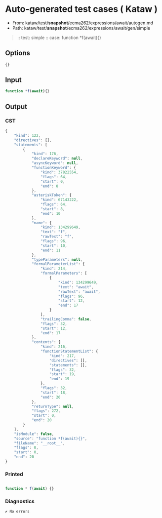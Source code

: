 # Auto-generated test cases ( Kataw )
- From: kataw/test/__snapshot__/ecma262/expressions/await/autogen.md
- Path: kataw/test/__snapshot__/ecma262/expressions/await/gen/simple
> :: test: simple
> :: case: function *f(await){}
## Options

`````js
{}
`````
## Input

`````js
function *f(await){}
`````
## Output

### CST

```javascript
{
    "kind": 122,
    "directives": [],
    "statements": [
        {
            "kind": 176,
            "declareKeyword": null,
            "asyncKeyword": null,
            "functionKeyword": {
                "kind": 37822554,
                "flags": 64,
                "start": 0,
                "end": 8
            },
            "asteriskToken": {
                "kind": 67143222,
                "flags": 64,
                "start": 8,
                "end": 10
            },
            "name": {
                "kind": 134299649,
                "text": "f",
                "rawText": "f",
                "flags": 96,
                "start": 10,
                "end": 11
            },
            "typeParameters": null,
            "formalParameterList": {
                "kind": 214,
                "formalParameters": [
                    {
                        "kind": 134299649,
                        "text": "await",
                        "rawText": "await",
                        "flags": 96,
                        "start": 12,
                        "end": 17
                    }
                ],
                "trailingComma": false,
                "flags": 32,
                "start": 12,
                "end": 17
            },
            "contents": {
                "kind": 216,
                "functionStatementList": {
                    "kind": 217,
                    "directives": [],
                    "statements": [],
                    "flags": 32,
                    "start": 19,
                    "end": 19
                },
                "flags": 32,
                "start": 18,
                "end": 20
            },
            "returnType": null,
            "flags": 272,
            "start": 0,
            "end": 20
        }
    ],
    "isModule": false,
    "source": "function *f(await){}",
    "fileName": "__root__",
    "flags": 0,
    "start": 0,
    "end": 20
}
```

### Printed

```javascript

function * f(await) {}
```

### Diagnostics

```javascript
✔ No errors
```

